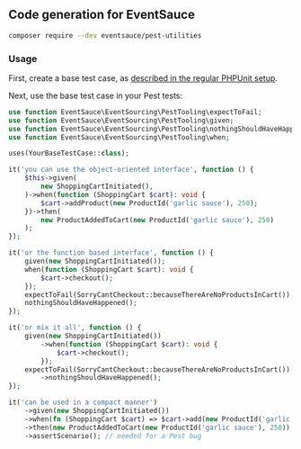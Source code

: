 ## Code generation for EventSauce

```bash
composer require --dev eventsauce/pest-utilities
```

### Usage

First, create a base test case, as [described in the regular PHPUnit setup](https://eventsauce.io/docs/testing/#1-create-a-base-test-case-for-your-aggregate).

Next, use the base test case in your Pest tests:

```php
use function EventSauce\EventSourcing\PestTooling\expectToFail;
use function EventSauce\EventSourcing\PestTooling\given;
use function EventSauce\EventSourcing\PestTooling\nothingShouldHaveHappened;
use function EventSauce\EventSourcing\PestTooling\when;

uses(YourBaseTestCase::class);

it('you can use the object-oriented interface', function () {
    $this->given(
        new ShoppingCartInitiated(),
    )->when(function (ShoppingCart $cart): void {
        $cart->addProduct(new ProductId('garlic sauce'), 250);
    })->then(
        new ProductAddedToCart(new ProductId('garlic sauce'), 250)
    );
});

it('or the function based interface', function () {
    given(new ShoppingCartInitiated());
    when(function (ShoppingCart $cart): void {
        $cart->checkout();
    });
    expectToFail(SorryCantCheckout::becauseThereAreNoProductsInCart());
    nothingShouldHaveHappened();
});

it('or mix it all', function () {
    given(new ShoppingCartInitiated())
        ->when(function (ShoppingCart $cart): void {
            $cart->checkout();
        });
    expectToFail(SorryCantCheckout::becauseThereAreNoProductsInCart())
        ->nothingShouldHaveHappened();
});

it('can be used in a compact manner')
    ->given(new ShoppingCartInitiated())
    ->when(fn (ShoppingCart $cart) => $cart->add(new ProductId('garlic sauce'), 250))
    ->then(new ProductAddedToCart(new ProductId('garlic sauce'), 250))
    ->assertScenario(); // needed for a Pest bug 
```